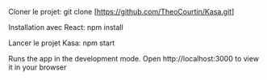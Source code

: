 Cloner le projet:
git clone [https://github.com/TheoCourtin/Kasa.git]

Installation avec React:
npm install

Lancer le projet Kasa:
npm start

Runs the app in the development mode.
Open http://localhost:3000 to view it in your browser

